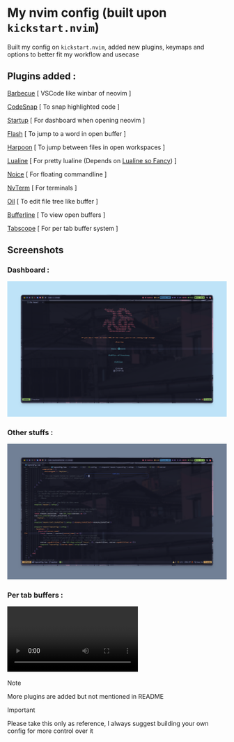 # My nvim config (built upon `kickstart.nvim`)

Built my config on `kickstart.nvim`, added new plugins, keymaps and options to better fit my workflow and usecase

## Plugins added : 

[Barbecue](https://github.com/utilyre/barbecue.nvim) [ VSCode like winbar of neovim ]

[CodeSnap](https://github.com/mistricky/codesnap.nvim) [ To snap highlighted code ]

[Startup](https://github.com/startup-nvim/startup.nvim) [ For dashboard when opening neovim ] 

[Flash](https://github.com/folke/flash.nvim) [ To jump to a word in open buffer ] 

[Harpoon](https://github.com/Theprimeagen/harpoon) [ To jump between files in open workspaces ] 

[Lualine](https://github.com/nvim-lualine/lualine.nvim) [ For pretty lualine (Depends on [Lualine so Fancy](https://github.com/greeid/lualine-so-fancy)) ] 

[Noice](https://github.com/folke/noice.nvim) [ For floating commandline ] 

[NvTerm](https://github.com/NvChad/nvterm) [ For terminals ] 

[Oil](https://github.com/stevearc/oil.nvim) [ To edit file tree like buffer ] 

[Bufferline](https://github.com/akinsho/bufferline.nvim) [ To view open buffers ] 

[Tabscope](https://github.com/backdround/tabscobe.nvim) [ For per tab buffer system ]

## Screenshots

### Dashboard : 

![dashboard](./.screenshots/dashboard.png) 


### Other stuffs : 

![other_stuff](./.screenshots/other_stuff.png) 

### Per tab buffers :  

![per_tab_buf](./.screenshots/per_tab_buf.mp4) 

> [!NOTE]
> More plugins are added but not mentioned in README

> [!IMPORTANT]
> Please take this only as reference, I always suggest building your own config for more control over it
